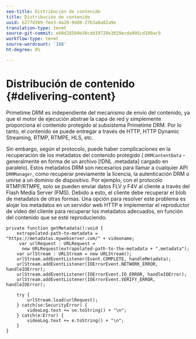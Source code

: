 ```yaml
---
seo-title: Distribución de contenido
title: Distribución de contenido
uuid: b277d369-fee3-4a20-9dd8-27b3a8a82a9e
translation-type: tm+mt
source-git-commit: e60d285b9e30cdd19728e3029ecda995cd100ac9
workflow-type: tm+mt
source-wordcount: '168'
ht-degree: 0%

---
```



# Distribución de contenido {#delivering-content}

Primetime DRM es independiente del mecanismo de envío del contenido, ya que el motor de ejecución abstrae la capa de red y simplemente proporciona el contenido protegido al subsistema Primetime DRM. Por lo tanto, el contenido se puede entregar a través de HTTP, HTTP Dynamic Streaming, RTMP, RTMPE, HLS, etc.

Sin embargo, según el protocolo, puede haber complicaciones en la recuperación de los metadatos del contenido protegido ( `DRMContentData` - generalmente en forma de un archivo [!DNL .metadata] cargado en paralelo). Estos metadatos DRM son necesarios para llamar a cualquier API `DRMManager`, como recuperar previamente la licencia, la autenticación DRM o unirse a un dominio de dispositivo. Por ejemplo, con el protocolo RTMP/RTMPE, solo se pueden enviar datos FLV y F4V al cliente a través del Flash Media Server (FMS). Debido a esto, el cliente debe recuperar el blob de metadatos de otras formas. Una opción para resolver este problema es alojar los metadatos en un servidor web HTTP e implementar el reproductor de vídeo del cliente para recuperar los metadatos adecuados, en función del contenido que se esté reproduciendo.

```
private function getMetadata():void { 
    extrapolated-path-to-metadata = "https://metadatas.mywebserver.com/" + videoname; 
     var urlRequest : URLRequest =  
      new URLRequest(extrapolated-path-to-the-metadata + ".metadata");  
    var urlStream : URLStream = new URLStream();  
    urlStream.addEventListener(Event.COMPLETE, handleMetadata);  
    urlStream.addEventListener(IOErrorEvent.NETWORK_ERROR, handleIOError);  
    urlStream.addEventListener(IOErrorEvent.IO_ERROR, handleIOError);  
    urlStream.addEventListener(IOErrorEvent.VERIFY_ERROR, handleIOError);  
 
    try { 
        urlStream.load(urlRequest);  
    } catch(se:SecurityError) { 
        videoLog.text += se.toString() + "\n";  
    } catch(e:Error) { 
        videoLog.text += e.toString() + "\n";  
    } 
} 
```

